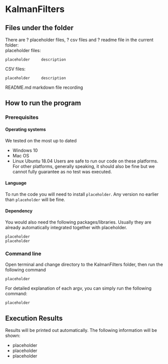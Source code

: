 # KalmanFilters
## Files under the folder
There are ? placeholder files, ? csv files and ? readme file in the current folder:\
placeholder files:
```
placeholder		description
```

CSV files:
```
placeholder		description
```

README.md 			markdown file recording 

## How to run the program
### Prerequisites
#### Operating systems
We tested on the most up to dated
* Windows 10
* Mac OS
* Linux Ubuntu 18.04
Users are safe to run our code on these platforms. For other platforms, generally speaking, it should also be fine but we cannot fully guarantee as no test was executed.
#### Language
To run the code you will need to install `placeholder`. Any version no earlier than `placeholder` will be fine.

#### Dependency
You would also need the following packages/libraries. Usually they are already automatically integrated together with placeholder. 
```
placeholder
placeholder
```

### Command line
Open terminal and change directory to the KalmanFilters folder, then run the following command
```shell
placeholder
```
For detailed explanation of each argv, you can simply run the following command:
```shell
placeholder
```

## Execution Results
Results will be printed out automatically. The following information will be shown:
* placeholder
* placeholder
* placeholder

